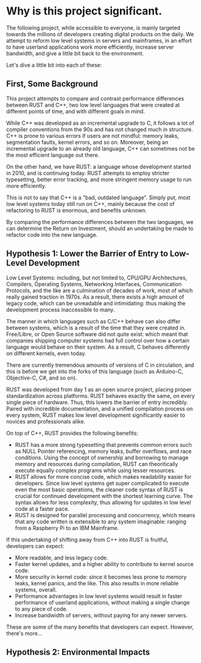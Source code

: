 # Why is this project significant.

The following project, while accessible to everyone, is mainly targeted towards the millions of developers creating digital products on the daily. We attempt to reform low level systems in servers and mainframes, in an effort to have userland applications work more efficiently, increase server bandwidth, and give a little bit back to the environment.

Let's dive a little bit into each of these:

## First, Some Background

This project attempts to compare and contrast performance differences between RUST and C++, two low level languages that were created at different points of time, and with different goals in mind.

While C++ was developed as an incremental upgrade to C, it follows a lot of compiler conventions from the 90s and has not changed much in structure. C++ is prone to various errors if users are not mindful: memory leaks, segmentation faults, kernel errors, and so on. Moreover, being an incremental upgrade to an already old language, C++ can sometimes not be the most efficient language out there.

On the other hand, we have RUST: a language whose development started in 2010, and is continuing today. RUST attempts to employ stricter typesetting, better error tracking, and more stringent memory usage to run more efficiently. 

This is not to say that C++ is a "bad, outdated language". Simply put, most low level systems today still run on C++, mainly because the cost of refactoring to RUST is enormous, and benefits unknown.

By comparing the performance differences between the two languages, we can determine the Return on Investment, should an undertaking be made to refactor code into the new language.

## Hypothesis 1: Lower the Barrier of Entry to Low-Level Development

Low Level Systems: including, but not limited to, CPU/GPU Architectures, Compilers, Operating Systems, Networking Interfaces, Communication Protocols, and the like are a culmination of decades of work, most of which really gained traction in 1970s. As a result, there exists a high amount of legacy code, which can be unreadable and intimidating: thus making the development process inaccessible to many.

The manner in which languages such as C/C++ behave can also differ between systems, which is a result of the time that they were created in. Free/Libre, or Open Source software did not quite exist: which meant that companies shipping computer systems had full control over how a certain language would behave on their system. As a result, C behaves differently on different kernels, even today.

There are currently tremendous amounts of versions of C in circulation, and this is before we get into the forks of this language (such as Arduino-C, Objective-C, C#, and so on).

RUST was developed from day 1 as an open source project, placing proper standardization across platforms. RUST behaves exactly the same, on every single piece of hardware. Thus, this lowers the barrier of entry incredibly. Paired with incredible documentation, and a unified compilation process on every system, RUST makes low level development significantly easier to novices and professionals alike.

On top of C++, RUST provides the following benefits:

* RUST has a more strong typesetting that prevents common errors such as NULL Pointer referencing, memory leaks, buffer overflows, and race conditions. Using the concept of ownership and borrowing to manage memory and resources during compilation, RUST can theoritically execute equally complex programs while using lesser resources.
* RUST allows for more concise code, which makes readability easier for developers. Since low level systems get super complicated to execute even the most basic operations, the cleaner code syntax of RUST is crucial for continued development with the shortest learning curve. The syntax allows for less complexity, thus allowing for updates in low level code at a faster pace.
* RUST is designed for parallel processing and concurrency, which means that any code written is extensible to any system imaginable: ranging from a Raspberry Pi to an IBM Mainframe.

If this undertaking of shifting away from C++ into RUST is fruitful, developers can expect:

* More readable, and less legacy code.
* Faster kernel updates, and a higher ability to contribute to kernel source code.
* More security in kernel code: since it becomes less prone to memory leaks, kernel panics, and the like. This also results in more reliable systems, overall.
* Performance advantages in low level systems would result in faster performance of userland applications, without making a single change to any piece of code.
* Increase bandwidth of servers, without paying for any newer servers.

These are some of the many benefits that developers can expect. However, there's more...

## Hypothesis 2: Environmental Impacts

